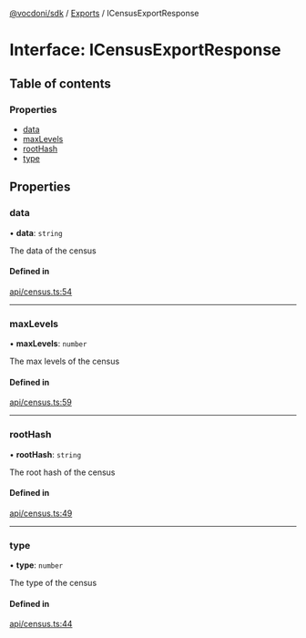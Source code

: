 [@vocdoni/sdk](/sdk) / [Exports](../modules) / ICensusExportResponse

# Interface: ICensusExportResponse

## Table of contents

### Properties

- [data](ICensusExportResponse#data)
- [maxLevels](ICensusExportResponse#maxlevels)
- [rootHash](ICensusExportResponse#roothash)
- [type](ICensusExportResponse#type)

## Properties

### data

• **data**: `string`

The data of the census

#### Defined in

[api/census.ts:54](https://github.com/vocdoni/vocdoni-sdk/blob/2244934/src/api/census.ts#L54)

___

### maxLevels

• **maxLevels**: `number`

The max levels of the census

#### Defined in

[api/census.ts:59](https://github.com/vocdoni/vocdoni-sdk/blob/2244934/src/api/census.ts#L59)

___

### rootHash

• **rootHash**: `string`

The root hash of the census

#### Defined in

[api/census.ts:49](https://github.com/vocdoni/vocdoni-sdk/blob/2244934/src/api/census.ts#L49)

___

### type

• **type**: `number`

The type of the census

#### Defined in

[api/census.ts:44](https://github.com/vocdoni/vocdoni-sdk/blob/2244934/src/api/census.ts#L44)
